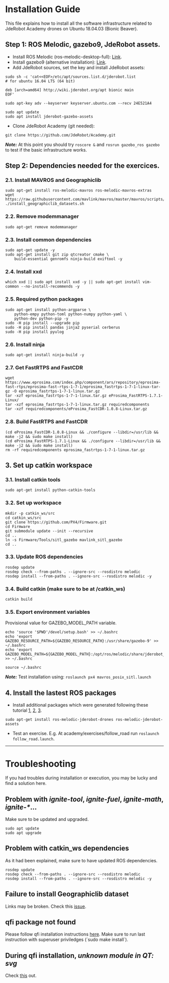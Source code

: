 # Installation Guide
This file explains how to install all the software infrastructure related to JdeRobot Academy drones on Ubuntu 18.04.03 (Bionic Beaver).

## Step 1: ROS Melodic, gazebo9, JdeRobot assets.
- Install ROS Melodic (ros-melodic-desktop-full): [Link](https://wiki.ros.org/melodic/Installation/Ubuntu).
- Install gazebo9 (alternative installation): [Link](http://gazebosim.org/tutorials?tut=install_ubuntu&cat=install).
- Add JdeRobot sources, set the key and install JdeRobot assets:
```
sudo sh -c 'cat<<EOF>/etc/apt/sources.list.d/jderobot.list
# for ubuntu 16.04 LTS (64 bit)

deb [arch=amd64] http://wiki.jderobot.org/apt bionic main
EOF'
```
```
sudo apt-key adv --keyserver keyserver.ubuntu.com --recv 24E521A4
```
```
sudo apt update
sudo apt install jderobot-gazebo-assets
```
- Clone JdeRobot Academy (git needed): 
```
git clone https://github.com/JdeRobot/Academy.git
```

**_Note:_** At this point you should try `roscore &` and `rosrun gazebo_ros gazebo` to test if the basic infrastructure works.

## Step 2: Dependencies needed for the exercices.
### 2.1. Install MAVROS and Geographiclib
```
sudo apt-get install ros-melodic-mavros ros-melodic-mavros-extras
wget https://raw.githubusercontent.com/mavlink/mavros/master/mavros/scripts/install_geographiclib_datasets.sh
./install_geographiclib_datasets.sh
```

### 2.2. Remove modemmanager
```
sudo apt-get remove modemmanager
```

### 2.3. Install common dependencies
```
sudo apt-get update -y
sudo apt-get install git zip qtcreator cmake \
    build-essential genromfs ninja-build exiftool -y
```

### 2.4. Install xxd
```
which xxd || sudo apt install xxd -y || sudo apt-get install vim-common --no-install-recommends -y
```

### 2.5. Required python packages
```
sudo apt-get install python-argparse \
    python-empy python-toml python-numpy python-yaml \
    python-dev python-pip -y
sudo -H pip install --upgrade pip 
sudo -H pip install pandas jinja2 pyserial cerberus
sudo -H pip install pyulog
```

### 2.6. Install ninja
```
sudo apt-get install ninja-build -y
```

### 2.7. Get FastRTPS and FastCDR
```
wget https://www.eprosima.com/index.php/component/ars/repository/eprosima-fast-rtps/eprosima-fast-rtps-1-7-1/eprosima_fastrtps-1-7-1-linux-tar-gz -O eprosima_fastrtps-1-7-1-linux.tar.gz
tar -xzf eprosima_fastrtps-1-7-1-linux.tar.gz eProsima_FastRTPS-1.7.1-Linux/
tar -xzf eprosima_fastrtps-1-7-1-linux.tar.gz requiredcomponents
tar -xzf requiredcomponents/eProsima_FastCDR-1.0.8-Linux.tar.gz
```

### 2.8. Build FastRTPS and FastCDR
```
(cd eProsima_FastCDR-1.0.8-Linux && ./configure --libdir=/usr/lib && make -j2 && sudo make install)
(cd eProsima_FastRTPS-1.7.1-Linux && ./configure --libdir=/usr/lib && make -j2 && sudo make install)
rm -rf requiredcomponents eprosima_fastrtps-1-7-1-linux.tar.gz
```

## 3. Set up catkin workspace
### 3.1. Install catkin tools
```
sudo apt-get install python-catkin-tools
```

### 3.2. Set up workspace
```
mkdir -p catkin_ws/src
cd catkin_ws/src
git clone https://github.com/PX4/Firmware.git
cd Firmware
git submodule update --init --recursive
cd ..
ln -s Firmware/Tools/sitl_gazebo mavlink_sitl_gazebo
cd ..
```

### 3.3. Update ROS dependencies
```
rosdep update
rosdep check --from-paths . --ignore-src --rosdistro melodic
rosdep install --from-paths . --ignore-src --rosdistro melodic -y
```

### 3.4. Build catkin (make sure to be at /catkin_ws)
```
catkin build
```

### 3.5. Export environment variables
Provisional value for GAZEBO_MODEL_PATH variable.
```
echo 'source '$PWD'/devel/setup.bash' >> ~/.bashrc
echo 'export GAZEBO_RESOURCE_PATH=${GAZEBO_RESOURCE_PATH}:/usr/share/gazebo-9' >> ~/.bashrc
echo 'export GAZEBO_MODEL_PATH=${GAZEBO_MODEL_PATH}:/opt/ros/melodic/share/jderobot_assets/models' >> ~/.bashrc

source ~/.bashrc
```

**_Note:_** Test installation using: `roslaunch px4 mavros_posix_sitl.launch`

## 4. Install the lastest ROS packages
- Install additional packages which were generated following these tutorial [1](http://wiki.ros.org/bloom/Tutorials/FirstTimeRelease), [2](http://wiki.ros.org/bloom/Tutorials/ReleasingForANewROSDistro), [3](https://wiki.ros.org/bloom/Tutorials/ReleaseCatkinPackage).
```
sudo apt-get install ros-melodic-jderobot-drones ros-melodic-jderobot-assets
```
- Test an exercise. E.g. At academy/exercises/follow_road run `roslaunch follow_road.launch`.

***

# Troubleshooting
If you had troubles during installation or execution, you may be lucky and find a solution here.

## Problem with _ignite-tool_, _ignite-fuel_, _ignite-math_, _ignite-*_...
Make sure to be updated and upgraded.
```
sudo apt update
sudo apt upgrade
```

## Problem with catkin_ws dependencies
As it had been explained, make sure to have updated ROS dependencies.
```
rosdep update
rosdep check --from-paths . --ignore-src --rosdistro melodic
rosdep install --from-paths . --ignore-src --rosdistro melodic -y
```

## Failure to install Geographiclib dataset
Links may be broken. Check this [issue](https://github.com/mavlink/mavros/issues/963).

## qfi package not found
Please follow qfi installation instructions [here](https://github.com/JdeRobot/ThirdParty/tree/master/qflightinstruments).
Make sure to run last instruction with superuser priviledges (´sudo make install´).

## During qfi installation, _unknown module in QT: svg_
Check [this](https://stackoverflow.com/questions/21098805/unknown-modules-in-qt-svg) out.


